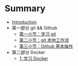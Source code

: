 # Summary

* [Introduction](README.md)
* 第一部分 git && Github
  - [第一小节：学习 git](./git/1-hello.md)
  - [第二小节：git 本地工作流](./git/2-local-git.md)
  - [第三小节：Github 基本操作](./git/3-github.md)
* 第二部分 Docker
  - [1: 学习 Docker](./Docker/1-learn-docker.md)

